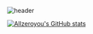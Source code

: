![header](https://capsule-render.vercel.app/api?type=${waving}&color=auto&height=$200&section=header&text=$Everything%20slowly%20from%20zero&fontSize=$50&animation=$twinkling)

[![Allzeroyou's GitHub stats](https://github-readme-stats.vercel.app/api?username=allzeroyou)](https://github.com/allzeroyou/github-readme-stats)

